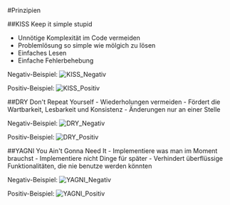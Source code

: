 #Prinzipien

##KISS
Keep it simple stupid
- Unnötige Komplexität im Code vermeiden
- Problemlösung so simple wie mölgich zu lösen
- Einfaches Lesen
- Einfache Fehlerbehebung

Negativ-Beispiel: ![KISS_Negativ](https://github.com/GSO-SW/git-zusammenfassung-winsen-rene/assets/145109199/65eb954d-24dd-4d5f-9235-4c8f2c812f38)


Positiv-Beispiel: ![KISS_Positiv](https://github.com/GSO-SW/git-zusammenfassung-winsen-rene/assets/145109199/7a930781-0035-40fa-865f-7aaf2da7cb43)

##DRY
Don't Repeat Yourself
	- Wiederholungen vermeiden
	- Fördert die Wartbarkeit, Lesbarkeit und Konsistenz
	- Änderungen nur an einer Stelle
	
Negativ-Beispiel: ![DRY_Negativ](https://github.com/GSO-SW/git-zusammenfassung-winsen-rene/assets/145109199/417c7de9-3040-4944-9780-d091b83cf892)


Positiv-Beispiel: ![DRY_Positiv](https://github.com/GSO-SW/git-zusammenfassung-winsen-rene/assets/145109199/2f089ba1-fcae-4e2a-b02a-18c40d382db3)


	
##YAGNI
You Ain't Gonna Need It
	- Implementiere was man im Moment brauchst
	- Implementiere nicht Dinge für später
	- Verhindert überflüssige Funktionalitäten, die nie benutze werden könnten

Negativ-Beispiel: ![YAGNI_Negativ](https://github.com/GSO-SW/git-zusammenfassung-winsen-rene/assets/145109199/49e68367-04b2-4329-9901-273ab4bc158b)

Positiv-Beispiel: ![YAGNI_Positiv](https://github.com/GSO-SW/git-zusammenfassung-winsen-rene/assets/145109199/dda18792-7e95-4af5-824e-4c04706e99a3)
